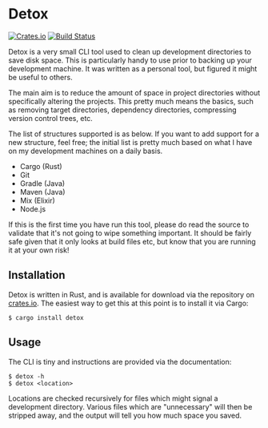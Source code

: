 # Detox
[![Crates.io](https://img.shields.io/crates/v/detox.svg)](https://crates.io/crates/detox)
[![Build Status](https://img.shields.io/travis/whitfin/detox.svg)](https://travis-ci.org/whitfin/detox)

Detox is a very small CLI tool used to clean up development directories to
save disk space. This is particularly handy to use prior to backing up your
development machine. It was written as a personal tool, but figured it might
be useful to others.

The main aim is to reduce the amount of space in project directories without
specifically altering the projects. This pretty much means the basics, such
as removing target directories, dependency directories, compressing version
control trees, etc.

The list of structures supported is as below. If you want to add support for
a new structure, feel free; the initial list is pretty much based on what I
have on my development machines on a daily basis.

* Cargo (Rust)
* Git
* Gradle (Java)
* Maven (Java)
* Mix (Elixir)
* Node.js

If this is the first time you have run this tool, please do read the source
to validate that it's not going to wipe something important. It should be
fairly safe given that it only looks at build files etc, but know that you
are running it at your own risk!

## Installation

Detox is written in Rust, and is available for download via the repository
on [crates.io](https://crates.io/crates/detox). The easiest way to get this
at this point is to install it via Cargo:

```shell
$ cargo install detox
```

## Usage

The CLI is tiny and instructions are provided via the documentation:

```shell
$ detox -h
$ detox <location>
```

Locations are checked recursively for files which might signal a development
directory. Various files which are "unnecessary" will then be stripped away,
and the output will tell you how much space you saved.
